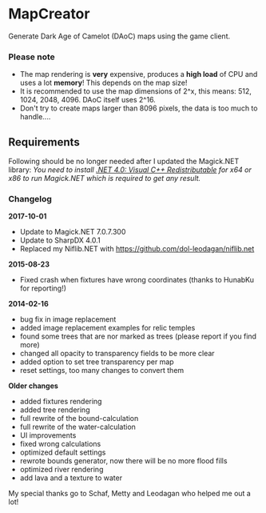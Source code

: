 # MapCreator
Generate Dark Age of Camelot (DAoC) maps using the game client.

### Please note
- The map rendering is **very** expensive, produces a **high load** of CPU and uses a lot **memory**! This depends on the map size!
- It is recommended to use the map dimensions of 2^x, this means: 512, 1024, 2048, 4096. DAoC itself uses 2^16.
- Don't try to create maps larger than 8096 pixels, the data is too much to handle....

## Requirements
Following should be no longer needed after I updated the Magick.NET library:
_You need to install [.NET 4.0: Visual C++ Redistributable](http://www.microsoft.com/en-us/download/details.aspx?id=30679) for 
x64 or x86 to run Magick.NET which is required to get any result._

### Changelog
**2017-10-01**
- Update to Magick.NET 7.0.7.300
- Update to SharpDX 4.0.1
- Replaced my Niflib.NET with https://github.com/dol-leodagan/niflib.net

**2015-08-23**
- Fixed crash when fixtures have wrong coordinates (thanks to HunabKu for reporting!)

**2014-02-16**
- bug fix in image replacement
- added image replacement examples for relic temples
- found some trees that are nor marked as trees (please report if you find more)
- changed all opacity to transparency fields to be more clear
- added option to set tree transparency per map
- reset settings, too many changes to convert them

**Older changes**
- added fixtures rendering
- added tree rendering
- full rewrite of the bound-calculation
- full rewrite of the water-calculation
- UI improvements
- fixed wrong calculations
- optimized default settings
- rewrote bounds generator, now there will be no more flood fills
- optimized river rendering
- add lava and a texture to water

My special thanks go to Schaf, Metty and Leodagan who helped me out a lot!
